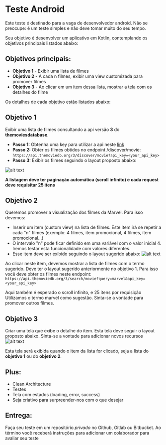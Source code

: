 # Teste Android

Este teste é destinado para a vaga de desenvolvedor android. Não se preocupe: é um teste simples e não deve tomar muito do seu tempo.

Seu objetivo é desenvolver um aplicativo em Kotlin, contemplando  os objetivos principais listados abaixo:

## Objetivos principais:
* **Objetivo 1** - Exibir uma lista de filmes 
* **Objetivo 2** - A cada n filmes, exibir uma view customizada para promover filmes
* **Objetivo 3** - Ao clicar em um item dessa lista, mostrar a tela com os detalhes do filme

Os detalhes de cada objetivo estão listados abaixo:

## Objetivo 1
Exibir uma lista de filmes consultando a api versão **3** do **themoviesdatabase**. 
* **Passo 1:** Obtenha uma key para utilizar a api neste [link](https://developers.themoviedb.org/3/getting-started/introduction)
* **Passo 2:** Obter os filmes obtidos no endpoint /discover/movie:
```https://api.themoviedb.org/3/discover/movie?api_key=<your_api_key>```
* **Passo 3:** Exibir os filmes seguindo o layout proposto abaixo:

![alt text](http://url/to/img.png)

**A listagem deve ter paginação automática (scroll infinito) e cada request deve requisitar 25 itens**

## Objetivo 2
Queremos promover a visualização dos filmes da Marvel. Para isso devemos:
* Inserir um item (custom view) na lista de filmes. Este item irá se repetir a cada "n" filmes (exemplo: 4 filmes, item promocional, 4 filmes, item promocional...)
* O intervalo "n" pode ficar definido em uma variável com o valor inicial 4. Iremos testar esta funcionalidade com valores diferentes.
* Esse item deve ser exibido seguindo o layout sugerido abaixo:
![alt text](http://url/to/img.png)

Ao clicar neste item, devemos mostrar a lista de filmes com o termo sugerido. Deve ter o layout sugerido anteriormente no objetivo 1. Para isso você deve obter os filmes neste endpoint:
```https://api.themoviedb.org/3/search/movie?query=marvel&api_key=<your_api_key>```

Aqui também é esperado o scroll infinito, e 25 itens por requisição
Utilizamos o termo marvel como sugestão. Sinta-se a vontade para promover outros filmes.

## Objetivo 3
Criar uma tela que exibe o detalhe do item. Esta tela deve seguir o layout proposto abaixo. Sinta-se a vontade para adicionar novos recursos
![alt text](http://url/to/img.png)

Esta tela será exibida quando o item da lista for clicado, seja a lista do **objetivo 1** ou do **objetivo 2**.

## Plus:
* Clean Architecture
* Testes
* Tela com estados (loading, error, success)
* Seja criativo para surpreender-nos com o que desejar

## Entrega:
Faça seu teste em um repositório *privado* no Github, Gitlab ou Bitbucket. Ao término você receberá instruções para adicionar um colaborador para avaliar seu teste
